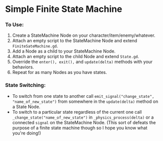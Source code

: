 # Simple Finite State Machine

### To Use:

1) Create a StateMachine Node on your character/item/enemy/whatever.
2) Attach an empty script to the StateMachine Node and extend ```FiniteSateMachine.gd```.
3) Add a Node as a child to your StateMachine Node.
4) Attach an empty script to the child Node and extend ```State.gd```.
5) Override the ```enter(), exit(),``` and ```update(delta)``` methods with your behaviors.
6) Repeat for as many Nodes as you have states.

### State Switching:

* To switch from one state to another call ```emit_signal("change_state", "name_of_new_state")``` from somewhere in the ```update(delta)``` method on a State Node.
* To switch to a particular state regardless of the current one call ```_change_state("name_of_new_state")``` in ```_physics_process(delta)``` or a connected ```signal``` on the StateMachine Node. (This sort of defeats the purpose of a finite state machine though so I hope you know what you're doing!)
